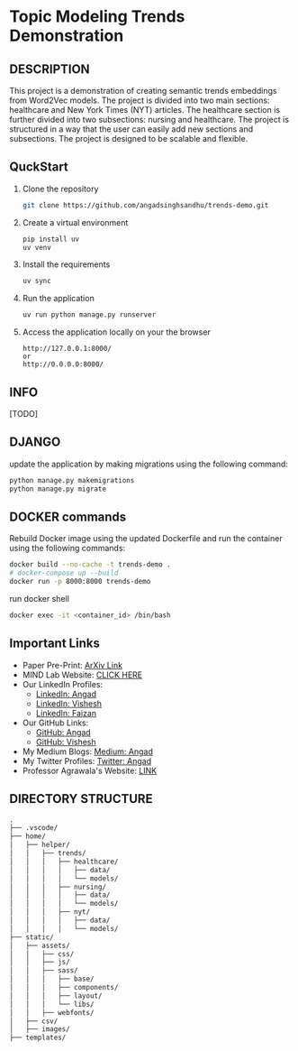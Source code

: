 # Topic Modeling Trends Demonstration

## DESCRIPTION

This project is a demonstration of creating semantic trends embeddings from Word2Vec models. The project is divided into two main sections: healthcare and New York Times (NYT) articles. The healthcare section is further divided into two subsections: nursing and healthcare. The project is structured in a way that the user can easily add new sections and subsections. The project is designed to be scalable and flexible.

## QuckStart

1. Clone the repository

   ```bash
   git clone https://github.com/angadsinghsandhu/trends-demo.git
   ```

2. Create a virtual environment

   ```bash
   pip install uv
   uv venv
   ```

3. Install the requirements

   ```bash
   uv sync
   ```

4. Run the application

   ```bash
   uv run python manage.py runserver
   ```

5. Access the application locally on your the browser

   ```link
   http://127.0.0.1:8000/
   or
   http://0.0.0.0:8000/
   ```

## INFO

[TODO]

## DJANGO

update the application by making migrations using the following command:

```bash
python manage.py makemigrations
python manage.py migrate
```

## DOCKER commands

Rebuild Docker image using the updated Dockerfile and run the container using the following commands:

```bash
docker build --no-cache -t trends-demo .
# docker-compose up --build
docker run -p 8000:8000 trends-demo
```

run docker shell

```bash
docker exec -it <container_id> /bin/bash
```

## Important Links

- Paper Pre-Print: [ArXiv Link](http://dx.doi.org/10.48550/arXiv.2209.11717)
- MIND Lab Website: [CLICK HERE](https://mindlab.cs.umd.edu/)
- Our LinkedIn Profiles:
  - [LinkedIn: Angad](https://www.linkedin.com/in/angad-sandhu/)
  - [LinkedIn: Vishesh](https://www.linkedin.com/in/vishesh-gupta-975550206/)
  - [LinkedIn: Faizan](https://www.linkedin.com/in/fwajid/)
- Our GitHub Links:
  - [GitHub: Angad](https://github.com/angadsinghsandhu)
  - [GitHub: Vishesh](https://github.com/visheshnarayan)
- My Medium Blogs: [Medium: Angad](https://angadsandhu.medium.com/)
- My Twitter Profiles: [Twitter: Angad](https://x.com/angadsandhuwork)
- Professor Agrawala's Website: [LINK](https://www.cs.umd.edu/people/agrawala)

## DIRECTORY STRUCTURE

```md
.
├── .vscode/
├── home/
│   ├── helper/
│   │   ├── trends/
│   │   │   ├── healthcare/
│   │   │   │   ├── data/
│   │   │   │   └── models/
│   │   │   ├── nursing/
│   │   │   │   ├── data/
│   │   │   │   └── models/
│   │   │   ├── nyt/
│   │   │   │   ├── data/
│   │   │   │   └── models/
├── static/
│   ├── assets/
│   │   ├── css/
│   │   ├── js/
│   │   ├── sass/
│   │   │   ├── base/
│   │   │   ├── components/
│   │   │   ├── layout/
│   │   │   └── libs/
│   │   ├── webfonts/
│   ├── csv/
│   ├── images/
├── templates/
```
